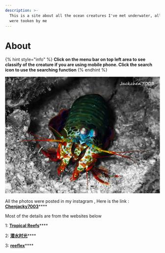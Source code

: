 ```yaml
---
description: >-
  This is a site about all the ocean creatures I've met underwater, all photos
  were tooken by me
---
```


# About



{% hint style="info" %}
**Click on the menu bar on top left area to see classify of the creature if you are using mobile phone. Click the search icon to use the searching function**
{% endhint %}

![](.gitbook/assets/feng-mian.jpg)

All the photos were posted in my instagram , Here is the link : [**Chenjacky7003**](https://www.instagram.com/jackchen7003/)\*\*\*\*

Most of the details are from the websites below

1: [**Tropical Reefs**](https://reefguide.org)\*\*\*\*

2: [**潜水时光**](http://www.lazydiving.com/report)\*\*\*\*

3: [**reeflex**](https://www.reeflex.net)\*\*\*\*

